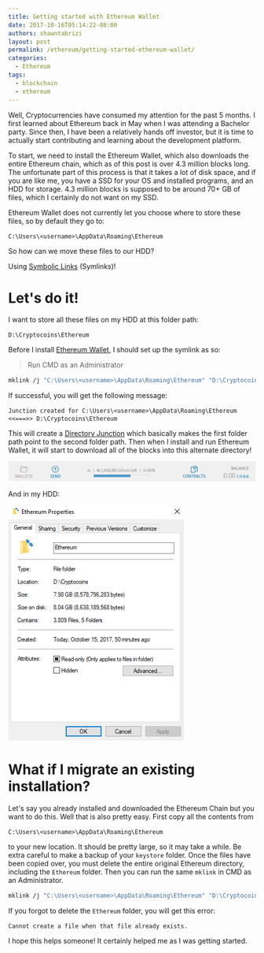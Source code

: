 ```yaml
---
title: Getting started with Ethereum Wallet
date: 2017-10-16T05:14:22-08:00
authors: shawntabrizi
layout: post
permalink: /ethereum/getting-started-ethereum-wallet/
categories:
  - Ethereum
tags:
  - blockchain
  - ethereum
---
```


Well, Cryptocurrencies have consumed my attention for the past 5 months. I first learned about Ethereum back in May when I was attending a Bachelor party. Since then, I have been a relatively hands off investor, but it is time to actually start contributing and learning about the development platform.

To start, we need to install the Ethereum Wallet, which also downloads the entire Ethereum chain, which as of this post is over 4.3 million blocks long. The unfortunate part of this process is that it takes a lot of disk space, and if you are like me, you have a SSD for your OS and installed programs, and an HDD for storage. 4.3 million blocks is supposed to be around 70+ GB of files, which I certainly do not want on my SSD.

Ethereum Wallet does not currently let you choose where to store these files, so by default they go to:

```
C:\Users\<username>\AppData\Roaming\Ethereum
```

So how can we move these files to our HDD?

Using [Symbolic Links](https://en.wikipedia.org/wiki/Symbolic_link) (Symlinks)!

# Let's do it!

I want to store all these files on my HDD at this folder path:

```
D:\Cryptocoins\Ethereum
```

Before I install [Ethereum Wallet](https://github.com/ethereum/mist/releases), I should set up the symlink as so:

> Run CMD as an Administrator

```bash
mklink /j "C:\Users\<username>\AppData\Roaming\Ethereum" "D:\Cryptocoins\Ethereum"
```

If successful, you will get the following message:

```
Junction created for C:\Users\<username>\AppData\Roaming\Ethereum <<===>> D:\Cryptocoins\Ethereum
```

This will create a [Directory Junction](https://en.wikipedia.org/wiki/NTFS_junction_point) which basically makes the first folder path point to the second folder path. Then when I install and run Ethereum Wallet, it will start to download all of the blocks into this alternate directory!

![](/assets/images/img_59e43dd34c878.png)

And in my HDD:

![](/assets/images/img_59e43defb599e.png)

# What if I migrate an existing installation?

Let's say you already installed and downloaded the Ethereum Chain but you want to do this. Well that is also pretty easy. First copy all the contents from

```
C:\Users\<username>\AppData\Roaming\Ethereum
```

to your new location. It should be pretty large, so it may take a while. Be extra careful to make a backup of your `keystore` folder. Once the files have been copied over, you must delete the entire original Ethereum directory, including the `Ethereum` folder. Then you can run the same `mklink` in CMD as an Administrator.

```bash
mklink /j "C:\Users\<username>\AppData\Roaming\Ethereum" "D:\Cryptocoins\Ethereum"
```

If you forgot to delete the `Ethereum` folder, you will get this error:

```
Cannot create a file when that file already exists.
```

I hope this helps someone! It certainly helped me as I was getting started.
